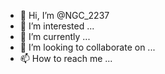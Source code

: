 - 👋 Hi, I’m @NGC_2237
- 👀 I’m interested ...
- 🌱 I’m currently ...
- 💞️ I’m looking to collaborate on ...
- 📫 How to reach me ...

<!---
uestcWenXin/uestcWenXin is a ✨ special ✨ repository because its `README.md` (this file) appears on your GitHub profile.
You can click the Preview link to take a look at your changes.
--->
